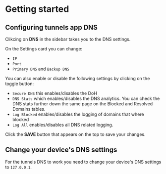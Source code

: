 # Getting started

## Configuring **tunnels** app DNS

Clikcing on **DNS** in the sidebar takes you to the DNS settings.  

On the Settings card you can change:  
- `IP` 
- `Port`
- `Primary DNS` and `Backup DNS` 

You can also enable or disable the following settings by clicking on the toggle button:
- `Secure DNS` this enables/disables the DoH
- `DNS Stats` which enables/disables the DNS analytics. You can check the DNS stats further down the same page
on the  Blocked and Resolved Domains tables.
- `Log Blocked` enables/disables the logging of domains that where blocked
- `Log All` enables/disables all DNS related logging.

Click the **SAVE** button that appears on the top to save your changes.

## Change your device's DNS settings

For the tunnels DNS to work you need to change your device's DNS settings to `127.0.0.1`.
